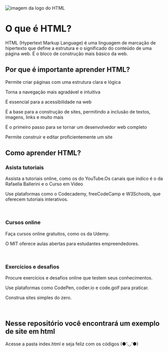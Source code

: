 <img src="https://www.w3c.br/wp-content/uploads/2010/09/Prancheta-1.png" alt="imagem da logo do HTML">
<h1>O que é HTML?</h1>
<p>HTML (Hypertext Markup Language) é uma linguagem de marcação de hipertexto que define a estrutura e o significado do conteúdo de uma página web. É o bloco de construção mais básico da web. </p>

<h2>Por que é importante aprender HTML?  </h2>
<p> Permite criar páginas com uma estrutura clara e lógica</p>
<p> Torna a navegação mais agradável e intuitiva</p>
<p> É essencial para a acessibilidade na web</p>
<p> É a base para a construção de sites, permitindo a inclusão de textos, imagens, links e muito mais</p>
<p> É o primeiro passo para se tornar um desenvolvedor web completo</p>
<p> Permite construir e editar proficientemente um site</p>

<h2>Como aprender HTML?</h2>
<h3> Asista tutoriais </h3>
<p>Assista a tutoriais online, como os do YouTube.Os canais que indico é o da Rafaella Ballerini e o Curso em Vídeo </p>
<p>Use plataformas como o Codecademy, freeCodeCamp e W3Schools, que oferecem tutoriais interativos. </p>
<br>
<h3>Cursos online </h3>
<p>Faça cursos online gratuitos, como os da Udemy.</p>
<p>O MIT oferece aulas abertas para estudantes empreendedores.</p>
<br>
<h3>Exercícios e desafios </h3>
<p>Procure exercícios e desafios online que testem seus conhecimentos.</p>
<p>Use plataformas como CodePen, codier.io e code.golf para praticar.</p>
<p>Construa sites simples do zero.</p>
<br>
<h2> Nesse repositório você encontrará um exemplo de site em html </h2>
<p> Acesse a pasta index.html e seja feliz com os códigos (●'◡'●)</p>
